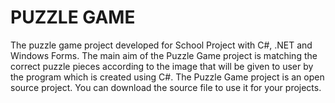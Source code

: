 <h1>PUZZLE GAME</h1>
<p>The puzzle game project developed for School Project with C#, .NET and Windows Forms. The main aim of the Puzzle Game project is matching the correct puzzle pieces according to the image that will be given to user by the program which is created using C#. The Puzzle Game project is an open source project. You can download the source file to use it for your projects.</p>
